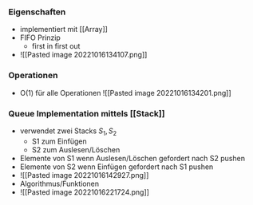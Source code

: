 ### Eigenschaften
+ implementiert mit [[Array]]
+ FIFO Prinzip
	+ first in first out
+ ![[Pasted image 20221016134107.png]]

### Operationen
+ O(1) für alle Operationen 
![[Pasted image 20221016134201.png]]

### Queue Implementation mittels [[Stack]]
+ verwendet zwei Stacks $S_1, S_2$
	+ S1 zum Einfügen
	+ S2 zum Auslesen/Löschen
+ Elemente von S1 wenn Auslesen/Löschen gefordert nach S2 pushen
+ Elemente von S2 wenn Einfügen gefordert nach S1 pushen
+ ![[Pasted image 20221016142927.png]]
+ Algorithmus/Funktionen
+ ![[Pasted image 20221016221724.png]]
